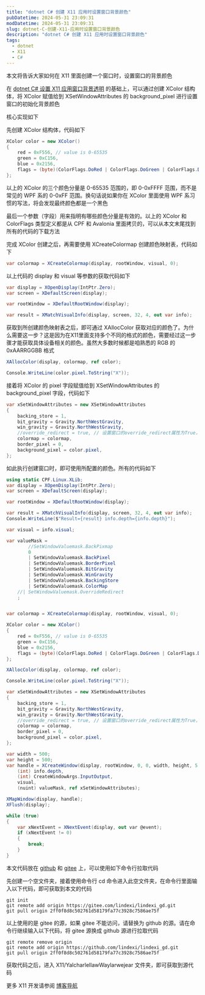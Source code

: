 ```yaml
---
title: "dotnet C# 创建 X11 应用时设置窗口背景颜色"
pubDatetime: 2024-05-31 23:09:31
modDatetime: 2024-05-31 23:09:31
slug: dotnet-C-创建-X11-应用时设置窗口背景颜色
description: "dotnet C# 创建 X11 应用时设置窗口背景颜色"
tags:
  - dotnet
  - X11
  - C#
---
```





本文将告诉大家如何在 X11 里面创建一个窗口时，设置窗口的背景颜色

<!--more-->


<!-- CreateTime:2024/06/01 07:09:31 -->

<!-- 发布 -->
<!-- 博客 -->

在 [dotnet C# 设置 X11 应用窗口背景透明](https://blog.lindexi.com/post/dotnet-C-%E8%AE%BE%E7%BD%AE-X11-%E5%BA%94%E7%94%A8%E7%AA%97%E5%8F%A3%E8%83%8C%E6%99%AF%E9%80%8F%E6%98%8E.html ) 的基础上，可以通过创建 XColor 结构体，将 XColor 赋值给到 XSetWindowAttributes 的 background_pixel 进行设置窗口的初始化背景颜色

核心实现如下

先创建 XColor 结构体，代码如下

```csharp
XColor color = new XColor()
{
    red = 0xF556, // value is 0-65535
    green = 0xC156,
    blue = 0x2156,
    flags = (byte)(ColorFlags.DoRed | ColorFlags.DoGreen | ColorFlags.DoBlue),
};
```

以上的 XColor 的三个颜色分量是 0-65535 范围的，即 0-0xFFFF 范围，而不是常见的 WPF 系的 0-0xFF 范围。换句话说如果你在 XColor 里面使用 WPF 系习惯的写法，将会发现最终颜色都是一个黑色

最后一个参数（字段）用来指明有哪些颜色分量是有效的。以上的 XColor 和 ColorFlags 类型定义都是从 CPF 和 Avalonia 里面拷贝的，可以从本文末尾找到所有的代码的下载方法

完成 XColor 创建之后，再需要使用 XCreateColormap 创建颜色映射表，代码如下

```csharp
var colormap = XCreateColormap(display, rootWindow, visual, 0);
```

以上代码的 display 和 visual 等参数的获取代码如下

```csharp
var display = XOpenDisplay(IntPtr.Zero);
var screen = XDefaultScreen(display);

var rootWindow = XDefaultRootWindow(display);

var result = XMatchVisualInfo(display, screen, 32, 4, out var info);
```

获取到所创建颜色映射表之后，即可通过 XAllocColor 获取对应的颜色了。为什么需要这一步？这是因为在X11里面支持多个不同的格式的颜色，需要经过这一步骤才能获取具体设备相关的颜色。虽然大多数时候都是咱熟悉的 RGB 的 0xAARRGGBB 格式

```csharp
XAllocColor(display, colormap, ref color);

Console.WriteLine(color.pixel.ToString("X"));
```

接着将 XColor 的 pixel 字段赋值给到 XSetWindowAttributes 的 background_pixel 字段，代码如下

```csharp
var xSetWindowAttributes = new XSetWindowAttributes
{
    backing_store = 1,
    bit_gravity = Gravity.NorthWestGravity,
    win_gravity = Gravity.NorthWestGravity,
    //override_redirect = true, // 设置窗口的override_redirect属性为True，以避免窗口管理器的干预
    colormap = colormap,
    border_pixel = 0,
    background_pixel = color.pixel,
};
```

如此执行创建窗口时，即可使用所配置的颜色。所有的代码如下

```csharp
using static CPF.Linux.XLib;
var display = XOpenDisplay(IntPtr.Zero);
var screen = XDefaultScreen(display);

var rootWindow = XDefaultRootWindow(display);

var result = XMatchVisualInfo(display, screen, 32, 4, out var info);
Console.WriteLine($"Result={result} info.depth={info.depth}");

var visual = info.visual;

var valueMask =
        //SetWindowValuemask.BackPixmap
        0
        | SetWindowValuemask.BackPixel
        | SetWindowValuemask.BorderPixel
        | SetWindowValuemask.BitGravity
        | SetWindowValuemask.WinGravity
        | SetWindowValuemask.BackingStore
        | SetWindowValuemask.ColorMap
    //| SetWindowValuemask.OverrideRedirect
    ;


var colormap = XCreateColormap(display, rootWindow, visual, 0);

XColor color = new XColor()
{
    red = 0xF556, // value is 0-65535
    green = 0xC156,
    blue = 0x2156,
    flags = (byte)(ColorFlags.DoRed | ColorFlags.DoGreen | ColorFlags.DoBlue),
};

XAllocColor(display, colormap, ref color);

Console.WriteLine(color.pixel.ToString("X"));

var xSetWindowAttributes = new XSetWindowAttributes
{
    backing_store = 1,
    bit_gravity = Gravity.NorthWestGravity,
    win_gravity = Gravity.NorthWestGravity,
    //override_redirect = true, // 设置窗口的override_redirect属性为True，以避免窗口管理器的干预
    colormap = colormap,
    border_pixel = 0,
    background_pixel = color.pixel,
};

var width = 500;
var height = 500;
var handle = XCreateWindow(display, rootWindow, 0, 0, width, height, 5,
    (int) info.depth,
    (int) CreateWindowArgs.InputOutput,
    visual,
    (nuint) valueMask, ref xSetWindowAttributes);

XMapWindow(display, handle);
XFlush(display);

while (true)
{
    var xNextEvent = XNextEvent(display, out var @event);
    if (xNextEvent != 0)
    {
        break;
    }
}
```

本文代码放在 [github](https://github.com/lindexi/lindexi_gd/tree/2ff0f8d8c502761d58179fa77c3928c7586ae75f/X11/YalcharlellawWaylarwejear) 和 [gitee](https://gitee.com/lindexi/lindexi_gd/tree/2ff0f8d8c502761d58179fa77c3928c7586ae75f/X11/YalcharlellawWaylarwejear) 上，可以使用如下命令行拉取代码

先创建一个空文件夹，接着使用命令行 cd 命令进入此空文件夹，在命令行里面输入以下代码，即可获取到本文的代码

```
git init
git remote add origin https://gitee.com/lindexi/lindexi_gd.git
git pull origin 2ff0f8d8c502761d58179fa77c3928c7586ae75f
```

以上使用的是 gitee 的源，如果 gitee 不能访问，请替换为 github 的源。请在命令行继续输入以下代码，将 gitee 源换成 github 源进行拉取代码

```
git remote remove origin
git remote add origin https://github.com/lindexi/lindexi_gd.git
git pull origin 2ff0f8d8c502761d58179fa77c3928c7586ae75f
```

获取代码之后，进入 X11/YalcharlellawWaylarwejear 文件夹，即可获取到源代码

更多 X11 开发请参阅 [博客导航](https://blog.lindexi.com/post/%E5%8D%9A%E5%AE%A2%E5%AF%BC%E8%88%AA.html )

